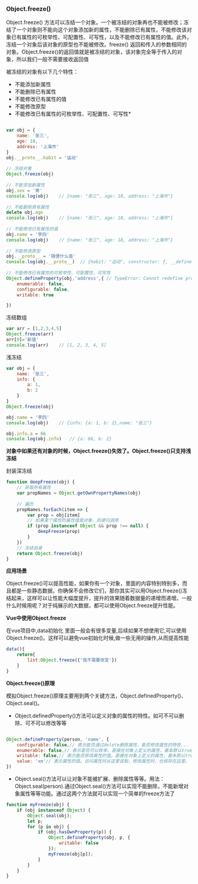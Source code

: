 ### Object.freeze()

Object.freeze() 方法可以冻结一个对象。一个被冻结的对象再也不能被修改；冻结了一个对象则不能向这个对象添加新的属性，不能删除已有属性，不能修改该对象已有属性的可枚举性、可配置性、可写性，以及不能修改已有属性的值。此外，冻结一个对象后该对象的原型也不能被修改。freeze() 返回和传入的参数相同的对象。Object.freeze()的返回值就是被冻结的对象，该对象完全等于传入的对象，所以我们一般不需要接收返回值

被冻结的对象有以下几个特性：

* 不能添加新属性
* 不能删除已有属性
* 不能修改已有属性的值
* 不能修改原型
* 不能修改已有属性的可枚举性、可配置性、可写性*

```js

var obj = {
    name: '张三',
    age: 18,
    address: '上海市'
}
obj.__proto__.habit = '运动'
 
// 冻结对象
Object.freeze(obj)
 
// 不能添加新属性
obj.sex = '男'
console.log(obj)    // {name: "张三", age: 18, address: "上海市"}
 
// 不能删除原有属性
delete obj.age
console.log(obj)    // {name: "张三", age: 18, address: "上海市"}
 
// 不能修改已有属性的值
obj.name = '李四'
console.log(obj)    // {name: "张三", age: 18, address: "上海市"}
 
// 不能修改原型
obj.__proto__ = '随便什么值'
console.log(obj.__proto__)  // {habit: "运动", constructor: ƒ, __defineGetter__: ƒ, __defineSetter__: ƒ, hasOwnProperty: ƒ, …}
 
// 不能修改已有属性的可枚举性、可配置性、可写性
Object.defineProperty(obj,'address',{ // TypeError: Cannot redefine property: address
    enumerable: false,
    configurable: false,
    writable: true

})
```

冻结数组
```js
var arr = [1,2,3,4,5]
Object.freeze(arr)
arr[0]='新值'
console.log(arr)    // [1, 2, 3, 4, 5]
```

浅冻结
```js
var obj = {
    name: '张三',
    info: {
        a: 1,
        b: 2
    }
}
Object.freeze(obj)

obj.name = '李四'
console.log(obj)    // {info: {a: 1, b: 2},name: "张三"}

obj.info.a = 66
console.log(obj.info)   // {a: 66, b: 2}
```
**对象中如果还有对象的时候，Object.freeze()失效了。Object.freeze()只支持浅冻结**

封装深冻结
```js
function deepFreeze(obj) {
    // 获取所有属性
    var propNames = Object.getOwnPropertyNames(obj)
 
    // 遍历
    propNames.forEach(item => {
        var prop = obj[item]
        // 如果某个属性的属性值是对象，则递归调用
        if (prop instanceof Object && prop !== null) {
            deepFreeze(prop)
        }
    })
    // 冻结自身
    return Object.freeze(obj)
}
```

**应用场景**

Object.freeze()可以提高性能，如果你有一个对象，里面的内容特别特别多，而且都是一些静态数据，你确保不会修改它们，那你其实可以用Object.freeze()冻结起来，这样可以让性能大幅度提升，提升的效果随着数据量的递增而递增。一般什么时候用呢？对于纯展示的大数据，都可以使用Object.freeze提升性能。

**Vue中使用Object.freeze**

在vue项目中,data初始化 里面一般会有很多变量,后续如果不想使用它,可以使用Object.freeze()。这样可以避免vue初始化时候,做一些无用的操作,从而提高性能
```js
data(){
    return{
        list:Object.freeze({'我不需要改变'})
    }
}
```

**Object.freeze()原理**

模拟Object.freeze()原理主要用到两个关键方法，Object.definedProperty()、Object.seal()。

* Object.definedProperty()方法可以定义对象的属性的特性。如可不可以删除、可不可以修改等等
```js

Object.defineProperty(person, 'name', {
    configurable: false,// 表示能否通过delete删除属性，能否修改属性的特性...
    enumerable: false,// 表示是否可以枚举。直接在对象上定义的属性，基本默认true
    writable: false,// 表示能否修改属性的值。直接在对象上定义的属性，基本默认true
    value: 'xm'// 表示属性的值。访问属性时从这里读取，修改属性时，也保存在这里。
})
```

* Object.seal()方法可以让对象不能被扩展、删除属性等等。用法：Object.seal(person).通过Object.seal()方法可以实现不能删除，不能新增对象属性等等功能。通过这两个方法就可以实现一个简单的freeze方法了
```js
function myFreeze(obj) {
    if (obj instanceof Object) {
        Object.seal(obj);
        let p;
        for (p in obj) {
            if (obj.hasOwnProperty(p)) {
                Object.defineProperty(obj, p, {
                    writable: false
                });
                myFreeze(obj[p]);
            }
        }
    }
}
```
